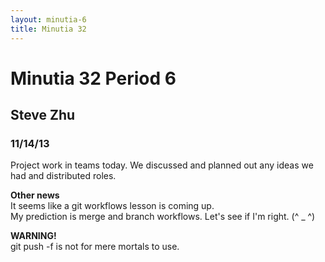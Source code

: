 ```yaml
---
layout: minutia-6
title: Minutia 32
---
```


# Minutia 32 Period 6
## Steve Zhu
### 11/14/13

Project work in teams today. We discussed and planned out any ideas we had and distributed roles.

__Other news__  
It seems like a git workflows lesson is coming up.  
My prediction is merge and branch workflows. Let's see if I'm right. (^ _ ^)

__WARNING!__  
git push -f is not for mere mortals to use.
